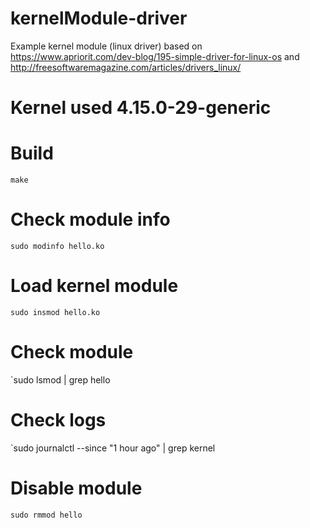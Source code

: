 # kernelModule-driver
Example kernel module (linux driver) based on https://www.apriorit.com/dev-blog/195-simple-driver-for-linux-os
and http://freesoftwaremagazine.com/articles/drivers_linux/

# Kernel used 4.15.0-29-generic

# Build

`make`

# Check module info
`sudo modinfo hello.ko`

# Load kernel module
`sudo insmod hello.ko`

# Check module
`sudo lsmod | grep hello

# Check logs
`sudo journalctl --since "1 hour ago" | grep kernel

# Disable module
`sudo rmmod hello`